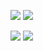 ![](https://raw.githubusercontent.com/Huzarensalade/github-stats/master/generated/overview.svg#gh-dark-mode-only)
![](https://raw.githubusercontent.com/Huzarensalade/github-stats/master/generated/overview.svg#gh-light-mode-only)

![](https://raw.githubusercontent.com/Huzarensalade/github-stats/master/generated/languages.svg#gh-dark-mode-only)
![](https://raw.githubusercontent.com/Huzarensalade/github-stats/master/generated/languages.svg#gh-light-mode-only)
